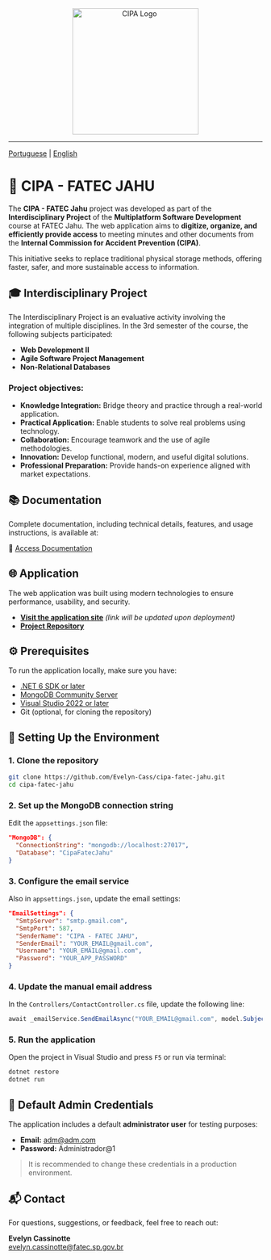 
<div align="center">
  <img src="https://github.com/Evelyn-Cass/fatec-jahu-cipa/blob/main/images/cipa-fatec-jahu.png" alt="CIPA Logo" width="250"/>
</div>

---

[Portuguese](https://github.com/Evelyn-Cass/fatec-jahu-cipa/tree/main?tab=readme-ov-file#cipa---fatec-jahu) | [English](https://github.com/Evelyn-Cass/fatec-jahu-cipa/tree/main/English)

# 📌 CIPA - FATEC JAHU

The **CIPA - FATEC Jahu** project was developed as part of the **Interdisciplinary Project** of the **Multiplatform Software Development** course at FATEC Jahu. The web application aims to **digitize, organize, and efficiently provide access** to meeting minutes and other documents from the **Internal Commission for Accident Prevention (CIPA)**.

This initiative seeks to replace traditional physical storage methods, offering faster, safer, and more sustainable access to information.

## 🎓 Interdisciplinary Project

The Interdisciplinary Project is an evaluative activity involving the integration of multiple disciplines. In the 3rd semester of the course, the following subjects participated:

- **Web Development II**
- **Agile Software Project Management**
- **Non-Relational Databases**

### Project objectives:

- **Knowledge Integration:** Bridge theory and practice through a real-world application.
- **Practical Application:** Enable students to solve real problems using technology.
- **Collaboration:** Encourage teamwork and the use of agile methodologies.
- **Innovation:** Develop functional, modern, and useful digital solutions.
- **Professional Preparation:** Provide hands-on experience aligned with market expectations.

## 📚 Documentation

Complete documentation, including technical details, features, and usage instructions, is available at:

🔗 [Access Documentation](https://github.com/Evelyn-Cass/fatec-jahu-cipa/tree/main/Documentation)

## 🌐 Application

The web application was built using modern technologies to ensure performance, usability, and security.

- **[Visit the application site](#)** *(link will be updated upon deployment)*
- **[Project Repository](https://github.com/Evelyn-Cass/cipa-fatec-jahu)**

## ⚙️ Prerequisites

To run the application locally, make sure you have:

- [.NET 6 SDK or later](https://dotnet.microsoft.com/download)
- [MongoDB Community Server](https://www.mongodb.com/try/download/community)
- [Visual Studio 2022 or later](https://visualstudio.microsoft.com/)
- Git (optional, for cloning the repository)

## 🔧 Setting Up the Environment

### 1. Clone the repository
```bash
git clone https://github.com/Evelyn-Cass/cipa-fatec-jahu.git
cd cipa-fatec-jahu
```

### 2. Set up the MongoDB connection string  
Edit the `appsettings.json` file:
```json
"MongoDB": {
  "ConnectionString": "mongodb://localhost:27017",
  "Database": "CipaFatecJahu"
}
```

### 3. Configure the email service
Also in `appsettings.json`, update the email settings:
```json
"EmailSettings": {
  "SmtpServer": "smtp.gmail.com",
  "SmtpPort": 587,
  "SenderName": "CIPA - FATEC JAHU",
  "SenderEmail": "YOUR_EMAIL@gmail.com",
  "Username": "YOUR_EMAIL@gmail.com",
  "Password": "YOUR_APP_PASSWORD"
}
```

### 4. Update the manual email address  
In the `Controllers/ContactController.cs` file, update the following line:
```csharp
await _emailService.SendEmailAsync("YOUR_EMAIL@gmail.com", model.Subject, body);
```

### 5. Run the application  
Open the project in Visual Studio and press `F5` or run via terminal:
```bash
dotnet restore
dotnet run
```

## 🔐 Default Admin Credentials

The application includes a default **administrator user** for testing purposes:

- **Email:** adm@adm.com  
- **Password:** Administrador@1

> It is recommended to change these credentials in a production environment.

## 📬 Contact

For questions, suggestions, or feedback, feel free to reach out:

**Evelyn Cassinotte**  
[evelyn.cassinotte@fatec.sp.gov.br](mailto:evelyn.cassinotte@fatec.sp.gov.br)

